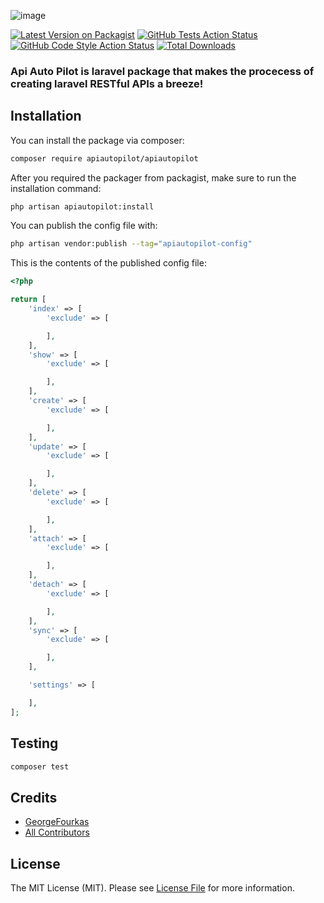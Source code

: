 
![image](https://apiautopilot.info/assets/images/aap_logo%20_cropped.png)

[![Latest Version on Packagist](https://img.shields.io/packagist/v/apiautopilot/apiautopilot.svg?style=flat-square)](https://packagist.org/packages/apiautopilot/apiautopilot)
[![GitHub Tests Action Status](https://img.shields.io/github/workflow/status/apiautopilot/apiautopilot/run-tests?label=tests)](https://github.com/GeorgeFourkas/ApiAutoPilot/actions/workflows/run-tests.yml/badge.svg)
[![GitHub Code Style Action Status](https://img.shields.io/github/workflow/status/apiautopilot/apiautopilot/Fix%20PHP%20code%20style%20issues?label=code%20style)](https://github.com/apiautopilot/apiautopilot/actions?query=workflow%3A"Fix+PHP+code+style+issues"+branch%3Amain)
[![Total Downloads](https://img.shields.io/packagist/dt/apiautopilot/apiautopilot.svg?style=flat-square)](https://packagist.org/packages/apiautopilot/apiautopilot)

### **Api Auto Pilot** is laravel package that makes the procecess of creating laravel RESTful APIs a breeze!

## Installation

You can install the package via composer:

```bash
composer require apiautopilot/apiautopilot
```

After you required the packager from packagist, make sure to run the installation command:

```bash
php artisan apiautopilot:install
```

You can publish the config file with:

```bash
php artisan vendor:publish --tag="apiautopilot-config"
```

This is the contents of the published config file:

```php
<?php

return [
    'index' => [
        'exclude' => [

        ],
    ],
    'show' => [
        'exclude' => [

        ],
    ],
    'create' => [
        'exclude' => [

        ],
    ],
    'update' => [
        'exclude' => [

        ],
    ],
    'delete' => [
        'exclude' => [

        ],
    ],
    'attach' => [
        'exclude' => [

        ],
    ],
    'detach' => [
        'exclude' => [

        ],
    ],
    'sync' => [
        'exclude' => [

        ],
    ],

    'settings' => [

    ],
];

```

## Testing

```bash
composer test
```


## Credits

- [GeorgeFourkas](https://github.com/GeorgeFourkas)
- [All Contributors](../../contributors)

## License

The MIT License (MIT). Please see [License File](LICENSE.md) for more information.
